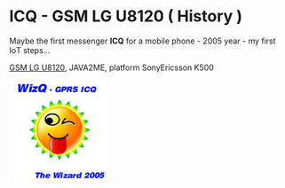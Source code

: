 # ICQ - GSM LG U8120 ( History )

Maybe the first messenger **ICQ** for a mobile phone - 2005 year - my first IoТ steps...

[GSM LG U8120](https://www.gsmarena.com/lg_u8120-843.php), JAVA2ME, platform SonyEricsson K500

![pico](https://raw.githubusercontent.com/Wiz-IO/icq-gsm/main/Res/logo.png)
